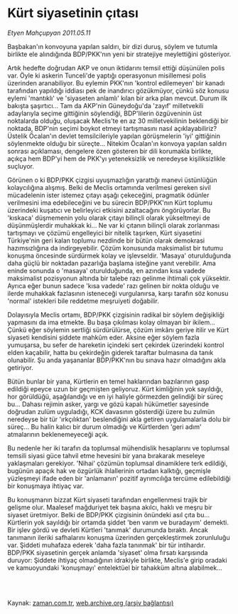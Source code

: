 # Kürt siyasetinin çıtası

*Etyen Mahçupyan 2011.05.11*

<td class="columnist-detail">
<p>Başbakan'ın konvoyuna yapılan saldırı, bir dizi duruş, söylem ve tutumla birlikte ele alındığında BDP/PKK'nın yeni bir stratejiye meylettiğini gösteriyor.</p>
<p>
<div id="haberMetinDiv">
<p>Artık hedefte doğrudan AKP ve onun iktidarını temsil ettiği düşünülen polis var. Öyle ki askerin Tunceli'de yaptığı operasyonun misillemesi polis üzerinden aranabiliyor. Bu eylemin PKK'nın 'kontrol edilemeyen' bir kanadı tarafından yapıldığı iddiası pek de inandırıcı gözükmüyor, çünkü söz konusu eylemi 'mantıklı' ve 'siyaseten anlamlı' kılan bir arka plan mevcut. Durum ilk bakışta şaşırtıcı... Tam da AKP'nin Güneydoğu'da 'zayıf' milletvekili adaylarıyla seçime gittiğinin söylendiği, BDP'lilerin özgüveninin üst noktalarda olduğu, oluşacak Meclis'te en az 30 milletvekilinin beklendiği bir noktada, BDP'nin seçimi boykot etmeyi tartışmasını nasıl açıklayabiliriz? Üstelik Öcalan'ın devlet temsilcileriyle yapılan görüşmelerin 'iyi' gittiğinin söylenmekte olduğu bir süreçte... Nitekim Öcalan'ın konvoya yapılan saldırı sonrası açıklaması, dengelere özen gösteren bir dili korumakla birlikte, açıkça hem BDP'yi hem de PKK'yı yeteneksizlik ve neredeyse kişiliksizlikle suçluyor.
<p>Görünen o ki BDP/PKK çizgisi uyuşmazlığın yarattığı manevi üstünlüğün kolaycılığına alışmış. Belki de Meclis ortamında verilmesi gereken sivil mücadelenin ister istemez çıtayı aşağı çekeceğini, pragmatik ödünler verilmesini ima edebileceğini ve bu sürecin BDP/PKK'nın Kürt toplumu üzerindeki kuşatıcı ve belirleyici etkisini azaltacağını öngörüyorlar. Bu 'kıskaca' düşmemenin yolu olarak çıtayı bilinçli olarak yükseltmeyi de düşünmüşlerdir muhakkak ki... Ne var ki çıtanın bilinçli olarak zorlanması tartışmayı ve çözümü engelleyici bir nitelik taşırken, Kürt siyasetini Türkiye'nin geri kalan toplumu nezdinde bir bütün olarak demokrasi hazımsızlığına da indirgeyebilir. Çözüm konusunda maksimalist bir tutumu konuşma öncesinde sürdürmek kolay ve işlevseldir. 'Masaya' oturulduğunda daha güçlü bir noktadan pazarlığa başlama isteğine yanıt verebilir. Ama eninde sonunda o 'masaya' oturulduğunda, en azından kısa vadede maksimalist pozisyonun altında bir talebe razı gelinme ihtimali çok yüksektir. Ayrıca eğer bunun sadece 'kısa vadede' razı gelinen bir nokta olduğu ve ilerde muhakkak fazlasının isteneceği vurgulanırsa, karşı tarafın söz konusu 'normal' istekleri bile reddetme meşruiyeti doğabilir.
<p>Dolayısıyla Meclis ortamı, BDP/PKK çizgisinin radikal bir söylem değişikliği yapmasını da ima etmekte. Bu başa çıkılması kolay olmayan bir ikilem... Çünkü eğer söylemin sertliği sürdürülürse, çözüm imkânı geriye itilir ve Kürt siyaseti kendisini şiddete mahkûm eder. Aksine eğer söylem fazla yumuşarsa, bu sefer de hareketin içindeki sert çekirdek üzerindeki kontrol elden kaçabilir, hatta bu çekirdeğin giderek taraftar bulmasına da tanık olunabilir. Şu anda yaşananlar BDP/PKK'nın bu sınava hazır olmadığını akla getiriyor.
<p>Bütün bunlar bir yana, Kürtlerin en temel haklarından bazılarının gasp edildiği epeyce uzun bir geçmişten geliyoruz. Kürt kimliğinin yok sayıldığı, hor görüldüğü, aşağılandığı ve en iyi haliyle görmezden gelindiği bir süreç bu... Dahası rejimin asker, yargı ve gözü kapalı hükümetler sayesinde doğrudan zulüm uyguladığı, KCK davasının gösterdiği üzere bu zulmün neredeyse bir tür 'ırkçılıktan' beslendiğini akla getiren uygulamalarla dolu bir süreç... Bu halin kalıcı bir durum olmadığı ve Kürtlerden 'geri adım' atmalarının beklenemeyeceği açık.
<p>Bu nedenle her iki tarafın da toplumsal mühendislik hesaplarını ve toplumsal temsili siyasi güce tahvil etme hevesini bir yana bırakarak meseleye yaklaşmaları gerekiyor. 'Nihai' çözümün toplumsal dinamiklere terk edildiği, bugünün apaçık hak ve özgürlük ihlallerinin ortadan kalktığı, geçmişle yüzleşmeyi ifade eden bir 'anlamanın' pozitif ayrımcılığa tercüme edilebildiği bir konuşmaya ihtiyaç var.
<p>Bu konuşmanın bizzat Kürt siyaseti tarafından engellenmesi trajik bir gelişme olur. Maalesef mağduriyet tek başına akılcı, haklı ve meşru bir siyaset üretmiyor. Belki de BDP/PKK çizgisinin önündeki asıl çıta bu... Kürtlerin yok sayıldığı bir ortamda şiddet 'ben varım ve buradayım' demekti. Bir işlev gördü ve devleti Kürtleri 'tanımak' durumunda bıraktı. Ancak tanımanın ileriki safhalarını konuşma üzerinden gerçekleştirmek zorunluluğu var. Şiddeti muhafaza ederek 'daha fazla tanınmak' bir tür intihardır. BDP/PKK siyasetinin gerçek anlamda 'siyaset' olma fırsatı karşısında duruyor: Şiddete ihtiyaç olmadığının idrakiyle birlikte, Meclis'e girip oradaki ve kamuoyundaki 'konuşmayı' entelektüel bir tahakküm altına alabilmek... </p></p></p></p></p></p></div>
</p>


<p><br>
		 </br></p></td>

Kaynak: [zaman.com.tr](http://zaman.com.tr/yazar.do?yazino=1132791), [web.archive.org (arşiv bağlantısı)](http://web.archive.org/web/20120126025754/http://www.zaman.com.tr/yazar.do?yazino=1132791)
